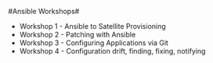 #Ansible Workshops#

- Workshop 1 - Ansible to Satellite Provisioning
- Workshop 2 - Patching with Ansible
- Workshop 3 - Configuring Applications via Git
- Workshop 4 - Configuration drift, finding, fixing, notifying
